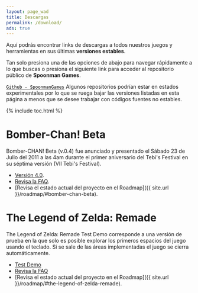 ```yaml
---
layout: page_wad
title: Descargas
permalink: /download/
ads: true
---
```


Aquí podrás encontrar links de descargas a todos nuestros juegos y 
herramientas en sus últimas **versiones estables**.

Tan solo presiona una de las opciones de abajo para navegar rápidamente a lo que buscas o presiona el siguiente link para acceder al repositorio público
de **Spoonman Games**.

<p class="notice-success">
    <code><a href="https://github.com/SpoonmanGames" style="color: #000000;">Github - SpoonmanGames</a></code> Algunos repositorios podrían estar en estados experimentales por lo que se ruega bajar las versiones listadas en esta página a menos que se desee trabajar con códigos fuentes no estables.
</p>

{% include toc.html %}

# Bomber-Chan! Beta

Bomber-CHAN! Beta (v.0.4) fue anunciado y presentado el Sábado 23 de Julio del 
2011 a las 4am durante el primer aniversario del Tebi's Festival en su séptima 
versión (VII Tebi's Festival).

* [Versión 4.0](https://github.com/SpoonmanGames/BomberChan/archive/v0.4.zip).
* [Revisa la FAQ](https://github.com/SpoonmanGames/BomberChan/releases/tag/v0.4).
* [Revisa el estado actual del proyecto en el Roadmap]({{ site.url }}/roadmap/#bomber-chan-beta).

# The Legend of Zelda: Remade

The Legend of Zelda: Remade Test Demo corresponde a una versión de prueba en 
la que solo es posible explorar los primeros espacios del juego usando el 
teclado. Si se sale de las áreas implementadas el juego se cierra 
automáticamente.

* [Test Demo](https://github.com/SpoonmanGames/ZeldaRemade/archive/v0.0.26.zip)
* [Revisa la FAQ](https://github.com/SpoonmanGames/ZeldaRemade/releases/tag/v0.0.26)
* [Revisa el estado actual del proyecto en el Roadmap]({{ site.url }}/roadmap/#the-legend-of-zelda-remade).

